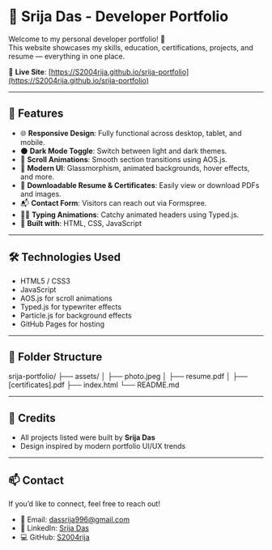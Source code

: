 # 💼 Srija Das - Developer Portfolio

Welcome to my personal developer portfolio! 👋  
This website showcases my skills, education, certifications, projects, and resume — everything in one place.

🔗 **Live Site**: [https://S2004rija.github.io/srija-portfolio](https://S2004rija.github.io/srija-portfolio)

---

## 📌 Features

- 🌐 **Responsive Design**: Fully functional across desktop, tablet, and mobile.
- 🌑 **Dark Mode Toggle**: Switch between light and dark themes.
- 📜 **Scroll Animations**: Smooth section transitions using AOS.js.
- 🎨 **Modern UI**: Glassmorphism, animated backgrounds, hover effects, and more.
- 📄 **Downloadable Resume & Certificates**: Easily view or download PDFs and images.
- 📬 **Contact Form**: Visitors can reach out via Formspree.
- 👩‍💻 **Typing Animations**: Catchy animated headers using Typed.js.
- 💾 **Built with**: HTML, CSS, JavaScript

---

## 🛠️ Technologies Used

- HTML5 / CSS3
- JavaScript
- AOS.js for scroll animations
- Typed.js for typewriter effects
- Particle.js for background effects
- GitHub Pages for hosting

---

## 📂 Folder Structure

srija-portfolio/
├── assets/
│ ├── photo.jpeg
│ ├── resume.pdf
│ ├── [certificates].pdf
├── index.html
└── README.md


---

## 📃 Credits

- All projects listed were built by **Srija Das**
- Design inspired by modern portfolio UI/UX trends

---

## 📫 Contact

If you’d like to connect, feel free to reach out!

- 📧 Email: dassrija996@gmail.com  
- 🔗 LinkedIn: [Srija Das](https://www.linkedin.com/in/srija-das-12a881270/)  
- 💻 GitHub: [S2004rija](https://github.com/S2004rija)